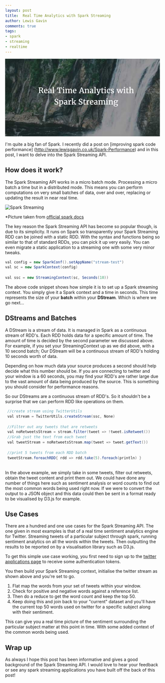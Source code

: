 ```yaml
--- 
layout: post 
title:  Real Time Analytics with Spark Streaming
author: Lewis Gavin 
comments: true 
tags: 
- spark 
- streaming
- realtime 
---
```


![Spark streaming header](../images/sparkstreaming.jpg)

I'm quite a big fan of Spark. I recently did a post on [improving spark code performance] (http://www.lewisgavin.co.uk/Spark-Performance) and in this post, I want to delve into the Spark Streaming API. 

## How does it work? 

The Spark Streaming API works in a micro batch mode. Processing a micro batch a time but in a distributed mode. This means you can perform computations on very small batches of data, over and over, replacing or updating the result in near real time. 

![Spark Streaming](http://spark.apache.org/docs/latest/img/streaming-flow.jpg)

*Picture taken from [official spark docs](http://spark.apache.org/docs/latest/streaming-programming-guide.html)

The key reason the Spark Streaming API has become so popular though, is due to its simplicity. It runs on Spark so transparently your Spark Streaming RDD can be joined with a static RDD. With the syntax and functions being so similar to that of standard RDDs, you can pick it up very easily. You can even migrate a static application to a streaming one with some very minor tweaks. 

~~~java
val config = new SparkConf().setAppName("stream-test")
val sc = new SparkContext(config)

val ssc = new StreamingContext(sc, Seconds(10))

~~~

The above code snippet shows how simple it is to set up a Spark streaming context. You simply give it a Spark context and a time in seconds. This time represents the size of your **batch** within your **DStream**. Which is where we go next... 

## DStreams and Batches 

A DStream is a stream of data. It is managed in Spark as a continuous stream of RDD's. Each RDD holds data for a specific amount of time. The amount of time is decided by the second parameter we discussed above. For example, if you set your StreamingContext up as we did above, with a 10 second batch; Our DStream will be a continuous stream of RDD's holding 10 seconds worth of data.

Depending on how much data your source produces a second should help decide what this number should be. If you are connecting to twitter and your window is a 60 seconds, you may find your RDD's are rather large due to the vast amount of data being produced by the source. This is something you should consider for performance reasons.

So our DStreams are a continuous stream of RDD's. So it shouldn't be a surprise that we can perform RDD like operations on them.

~~~java
 //create stream using TwitterUtils
 val stream = TwitterUtils.createStream(ssc, None)
 
 //Filter out any tweets that are retweets
 val noRetweetsStream = stream.filter(tweet => !tweet.isRetweet())
 //Grab just the text from each tweet
 val tweetStream = noRetweetsStream.map(tweet => tweet.getText())
 
 //print 5 tweets from each RDD batch
 tweetStream.foreachRDD{ rdd => rdd.take(5).foreach(println) }
 
 ~~~

In the above example, we simply take in some tweets, filter out retweets, obtain the tweet content and print them out. We could have done any number of things here such as sentiment analysis or word counts to find out the most common words being used right now. If we were to convert the output to a JSON object and this data could then be sent in a format ready to be visualised by D3.js for example.

## Use Cases

There are a hundred and one use cases for the Spark Streaming API. The one given in most examples is that of a real time sentiment analytics engine for Twitter. Streaming tweets of a particular subject through spark, running sentiment analytics on all the words within the tweets. Then outputting the results to be reported on by a visualisation library such as D3.js. 

To get this simple use case working, you first need to sign up to the [twitter applications page](https://apps.twitter.com/) to receive some authentication tokens. 

You then build your Spark Streaming context, initialise the twitter stream as shown above and you're set to go. 

1. Flat map the words from your set of tweets within your window. 
2. Check for positive and negative words against a reference list. 
3. Then do a reduce to get the word count and keep the top 50.
4. Keep doing this and join back to your "current" dataset and you'll have the current top 50 words used on twitter for a specific subject along with their sentiment. 

This can give you a real time picture of the sentiment surrounding the particular subject matter at this point in time. With some added context of the common words being used. 

## Wrap up

As always I hope this post has been informative and gives a good background of the Spark Streaming API. I would love to hear your feedback or see any spark streaming applications you have built off the back of this post!
